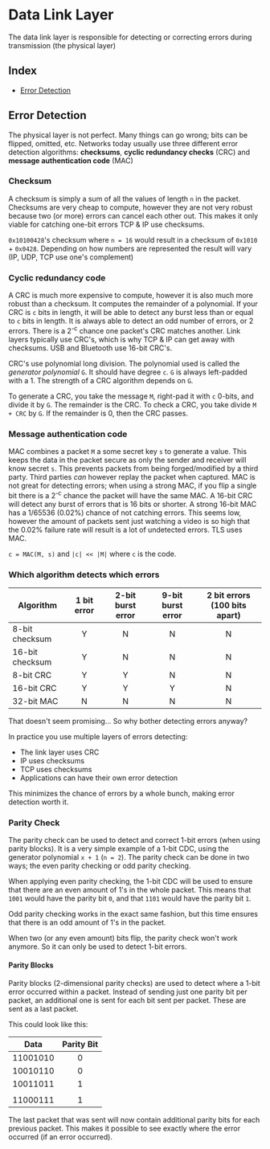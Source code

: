 # Data Link Layer
The data link layer is responsible for detecting or correcting errors during transmission (the physical layer)

## Index
- [Error Detection](#error-detection)

## Error Detection
The physical layer is not perfect. Many things can go wrong; bits can be flipped, omitted, etc.
Networks today usually use three different error detection algorithms: **checksums**, **cyclic redundancy checks** (CRC)
and **message authentication code** (MAC)

### Checksum
A checksum is simply a sum of all the values of length `n`  in the packet. Checksums are very cheap to compute, however they are not
very robust because two (or more) errors can cancel each other out. This makes it only viable for catching one-bit errors
TCP & IP use checksums.

`0x10100428`'s checksum where `n = 16` would result in a checksum of `0x1010` + `0x0428`. Depending on how numbers are
represented the result will vary (IP, UDP, TCP use one's complement)

### Cyclic redundancy code
A CRC is much more expensive to compute, however it is also much more robust than a checksum.
It computes the remainder of a polynomial. If your CRC is `c` bits in length, it will be able to detect any burst
less than or equal to `c` bits in length.
It is always able to detect an odd number of errors, or 2 errors.
There is a 2<sup>-c</sup> chance one packet's CRC matches another.
Link layers typically use CRC's, which is why TCP & IP can get away with checksums. USB and Bluetooth use 16-bit CRC's.

CRC's use polynomial long division. The polynomial used is called the *generator polynomial* `G`. It should have degree `c`.
`G` is always left-padded with a 1. The strength of a CRC algorithm depends on `G`.

To generate a CRC, you take the message `M`, right-pad it with `c` 0-bits, and divide it by `G`. The remainder is the CRC.
To check a CRC, you take divide `M + CRC` by `G`. If the remainder is 0, then the CRC passes.

### Message authentication code
MAC combines a packet `M` a some secret key `s` to generate a value. This keeps the data in the packet secure as only
the sender and receiver will know secret `s`. This prevents packets from being forged/modified by a third party.
Third parties *can* however replay the packet when captured. MAC is not great for detecting errors; when using a strong
MAC, if you flip a single bit there is a 2<sup>-c</sup> chance the packet will have the same MAC.
A 16-bit CRC will detect any burst of errors that is 16 bits or shorter. A strong 16-bit MAC has a 1/65536 (0.02%) chance
of not catching errors. This seems low, however the amount of packets sent just watching a video is so high that the
0.02% failure rate will result is a lot of undetected errors.
TLS uses MAC.

`c = MAC(M, s)` and `|c| << |M|` where `c` is the code.

### Which algorithm detects which errors
| Algorithm | 1 bit error | 2-bit burst error | 9-bit burst error | 2 bit errors (100 bits apart) |
|---|:---:|:---:|:---:|:---:|
| 8-bit checksum | Y | N | N | N |
| 16-bit checksum | Y | N | N | N |
| 8-bit CRC | Y | Y | N | N |
| 16-bit CRC | Y | Y | Y | N |
| 32-bit MAC | N | N | N | N

That doesn't seem promising... So why bother detecting errors anyway?

In practice you use multiple layers of errors detecting:
- The link layer uses CRC
- IP uses checksums
- TCP uses checksums
- Applications can have their own error detection

This minimizes the chance of errors by a whole bunch, making error detection worth it.

### Parity Check
The parity check can be used to detect and correct 1-bit errors (when using parity blocks). It is a very simple example
of a 1-bit CDC, using the generator polynomial `x + 1` (`n = 2`). The parity check can be done in two ways; the even
parity checking or odd parity checking.

When applying even parity checking, the 1-bit CDC will be used to ensure that there are an even amount of 1's in the
whole packet. This means that `1001` would have the parity bit `0`, and that `1101` would have the parity bit `1`.

Odd parity checking works in the exact same fashion, but this time ensures that there is an odd amount of 1's in the packet.

When two (or any even amount) bits flip, the parity check won't work anymore. So it can only be used to detect 1-bit errors.

#### Parity Blocks
Parity blocks (2-dimensional parity checks) are used to detect where a 1-bit error occurred within a packet. Instead of
sending just one parity bit per packet, an additional one is sent for each bit sent per packet. These are sent as a last
packet.

This could look like this:

|Data|Parity Bit|
|:---:|:---:|
|11001010|0|
|10010110|0|
|10011011|1|
|||
|11000111|1|

The last packet that was sent will now contain additional parity bits for each previous packet. This makes it possible
to see exactly where the error occurred (if an error occurred).
